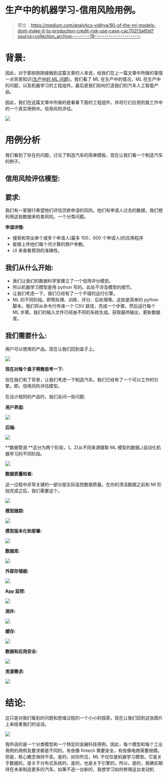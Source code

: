 # 生产中的机器学习-信用风险用例。

> 原文：<https://medium.com/analytics-vidhya/90-of-the-ml-models-dont-make-it-to-production-credit-risk-use-case-cac702f3a60d?source=collection_archive---------19----------------------->

# 背景:

因此，对于那些刚刚接触到这篇文章的人来说，给我们在上一篇文章中所做的事情一点背景知识([生产中的 ML 问题](https://rohan-mudaliar.medium.com/90-of-the-ml-models-dont-make-it-to-production-really-a1847fbc4e95))。我们看了 ML 在生产中的情况，ML 在生产中的问题，以及机器学习的工程组件。最后是我们如何打造我们的汽车人工智能产品。

因此，我们在这篇文章中所做的是看看下面的工程组件，并将它们应用到我工作中的一个真实用例中。信用风险评估。

![](img/f5cb5765fe70d24b7b76158d784367fc.png)

# 用例分析

我们看到了存在的问题，讨论了制造汽车的简单模板，现在让我们看一个制造汽车的例子。

## **信用风险评估模型:**

## **要求:**

我们有一家银行希望他们评估贷款申请的风险。他们有申请人过去的数据，我们想利用这些数据来检查风险。一个分类问题。

**申请详情:**

*   搜索和导出单个或多个申请人(最多 100，000 个申请人)的应用程序
*   能够上传他们每个月计算的商户参数。
*   UI 来查看预测的准确性。

## **我们从什么开始:**

*   我们让我们的数据科学家建立了一个信用评分模型。
*   所以机器学习模型是用 python 写的。此处不涉及模型的细节。
*   让我们考虑一下，我们已经有了一个不错的运行引擎。
*   ML 的不同阶段。即预处理、训练、评分、后处理等。这些是简单的 python 脚本。我们将从命令行传递一个 CSV 路径，完成一个步骤，然后运行每个 ML 步骤。我们的输入文件已经由不同的系统生成。获取最终输出，更新数据库。

## **我们需要什么:**

用户可以使用的产品。现在让我们回到盒子上。

![](img/0c5bc066cf5418558034d4178a1fd882.png)

**现在对每个盒子稍微思考一下:**

现在我们有了背景，让我们考虑一下制造汽车。我们已经有了一个可以工作的引擎。即。信用风险评估模型。

在设计相同的产品时，我们会问一些问题:

**用户界面:**

![](img/f66af6ab42782e53e1f0b3f5ef092c5b.png)

**后端:**

![](img/b0732d1b1030b7b2a8466dec00cac783.png)

**数据管道:**这分为两个阶段，1。2)从不同来源摄取 ML 模型的数据。)自动化机器学习的不同阶段。

![](img/d21c40ac443b0f47bd40f30b77f9a53c.png)

**数据质量检查:**

这一过程中非常关键的一部分是实际监控数据质量。在你的清洁数据之前和 Ml 阶段完成之后，我们需要这个。

![](img/6ecb7745ebe6bed23f48e58aefce87c0.png)

**模型跟踪:**

![](img/144f0f6c6f0ce628c8087e84748831fd.png)

**模型版本化和部署:**

![](img/47706179497890e446091356a9b7dcb0.png)

**数据库:**

![](img/0cf33c1f4fdbc3271a919e278958ca1b.png)

**外部存储器:**

![](img/fcd9c0a484daf52f3becf92cafa2aaab.png)

**App 监控:**

![](img/fed76f57f24438fc2752f5d3931b5b5a.png)

**测井:**

![](img/af04f7c57d295a466b2e33e128409e5f.png)

**缓存:**

![](img/bc20422eea6c37d48ea05c0eb0551559.png)

**数据和应用安全:**

![](img/86f02420013de5c170ead5b220d5e8e7.png)

**资源需求:**

![](img/98359ab97c48cad2d9cbf27f67adc470.png)

# 结论:

这只是对我们看到的问题和思维过程的一个小小的探索，现在让我们回到这张图片上来结束我们的谈话。

![](img/cb9ed3737c382cdb9cf55028e9a629b7.png)

我所说的是一个分类模型和一个特定的金融科技用例。因此，每个模型和每个工业用例的用例及要求都是不同的。有些像 fintech 需要安全，有些像电商需要规模。但是，核心概念保持不变。是的，如你所见，ML 不仅仅是机器学习模型。它是关于数据的，是关于分布式系统的，是的，也是关于引擎的。所以，是的，我确实期待在未来制造更多的汽车。如果不造一台新的，我想学习如何修理这台发动机